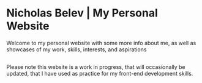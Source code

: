 # Nicholas Belev | My Personal Website

Welcome to my personal website with some more info about me, as well as showcases of my work, skills, interests, and aspirations
##
Please note this website is a work in progress, that will occasionally be updated, that I have used as practice for my front-end development skills.
